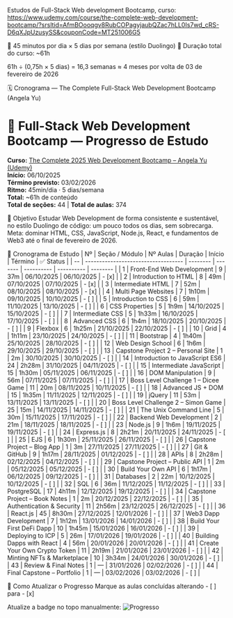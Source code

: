 Estudos de Full-Stack Web development Bootcamp, curso:
https://www.udemy.com/course/the-complete-web-development-bootcamp/?srsltid=AfmBOooqgv8RubCOPagyjaubQZac7hLL0Is7wd_cRS-D6qXJpUzusySS&couponCode=MT251006G5

📘 45 minutos por dia × 5 dias por semana (estilo Duolingo)
📆 Duração total do curso: ~61h

61h ÷ (0,75h × 5 dias) = 16,3 semanas ≈ 4 meses
por volta de 03 de fevereiro de 2026 


🗓️ Cronograma — The Complete Full-Stack Web Development Bootcamp (Angela Yu)

# 🧠 Full-Stack Web Development Bootcamp — Progresso de Estudo

**Curso:** [The Complete 2025 Web Development Bootcamp – Angela Yu (Udemy)](https://www.udemy.com/course/the-complete-web-development-bootcamp/)  
**Início:** 06/10/2025  
**Término previsto:** 03/02/2026  
**Ritmo:** 45min/dia · 5 dias/semana  
**Total:** ~61h de conteúdo  
**Total de seções:** 44 | **Total de aulas:** 374

🎯 Objetivo
Estudar Web Development de forma consistente e sustentável,
no estilo Duolingo de código: um pouco todos os dias, sem sobrecarga.
Meta: dominar HTML, CSS, JavaScript, Node.js, React, e fundamentos de Web3
até o final de fevereiro de 2026.


📅 Cronograma de Estudo
| Nº | Seção / Módulo                      | Nº Aulas | Duração | Início     | Término    | ✅ Status |
| -- | ----------------------------------- | -------- | ------- | ---------- | ---------- | -------- |
| 1  | Front-End Web Development           | 9        | 37m     | 06/10/2025 | 06/10/2025 | - [x]    |
| 2  | Introduction to HTML                | 8        | 49m     | 07/10/2025 | 07/10/2025 | - [x]    |
| 3  | Intermediate HTML                   | 7        | 52m     | 08/10/2025 | 08/10/2025 | - [x]    |
| 4  | Multi Page Websites                 | 7        | 1h10m   | 09/10/2025 | 10/10/2025 | - [ ]    |
| 5  | Introduction to CSS                 | 6        | 59m     | 11/10/2025 | 13/10/2025 | - [ ]    |
| 6  | CSS Properties                      | 5        | 1h9m    | 14/10/2025 | 15/10/2025 | - [ ]    |
| 7  | Intermediate CSS                    | 5        | 1h33m   | 16/10/2025 | 17/10/2025 | - [ ]    |
| 8  | Advanced CSS                        | 6        | 1h4m    | 18/10/2025 | 20/10/2025 | - [ ]    |
| 9  | Flexbox                             | 6        | 1h25m   | 21/10/2025 | 22/10/2025 | - [ ]    |
| 10 | Grid                                | 4        | 1h11m   | 23/10/2025 | 24/10/2025 | - [ ]    |
| 11 | Bootstrap                           | 4        | 1h40m   | 25/10/2025 | 28/10/2025 | - [ ]    |
| 12 | Web Design School                   | 6        | 1h6m    | 29/10/2025 | 29/10/2025 | - [ ]    |
| 13 | Capstone Project 2 – Personal Site  | 1        | 2m      | 30/10/2025 | 30/10/2025 | - [ ]    |
| 14 | Introduction to JavaScript ES6      | 24       | 2h28m   | 31/10/2025 | 04/11/2025 | - [ ]    |
| 15 | Intermediate JavaScript             | 15       | 1h30m   | 05/11/2025 | 06/11/2025 | - [ ]    |
| 16 | DOM Manipulation                    | 9        | 56m     | 07/11/2025 | 07/11/2025 | - [ ]    |
| 17 | Boss Level Challenge 1 – Dicee Game | 11       | 20m     | 08/11/2025 | 10/11/2025 | - [ ]    |
| 18 | Advanced JS + DOM                   | 15       | 1h35m   | 11/11/2025 | 12/11/2025 | - [ ]    |
| 19 | jQuery                              | 11       | 53m     | 13/11/2025 | 13/11/2025 | - [ ]    |
| 20 | Boss Level Challenge 2 – Simon Game | 25       | 15m     | 14/11/2025 | 14/11/2025 | - [ ]    |
| 21 | The Unix Command Line               | 5        | 30m     | 15/11/2025 | 17/11/2025 | - [ ]    |
| 22 | Backend Web Development             | 2        | 21m     | 18/11/2025 | 18/11/2025 | - [ ]    |
| 23 | Node.js                             | 9        | 1h6m    | 19/11/2025 | 19/11/2025 | - [ ]    |
| 24 | Express.js                          | 8        | 2h21m   | 20/11/2025 | 24/11/2025 | - [ ]    |
| 25 | EJS                                 | 6        | 1h30m   | 25/11/2025 | 26/11/2025 | - [ ]    |
| 26 | Capstone Project – Blog App         | 1        | 3m      | 27/11/2025 | 27/11/2025 | - [ ]    |
| 27 | Git & GitHub                        | 9        | 1h17m   | 28/11/2025 | 01/12/2025 | - [ ]    |
| 28 | APIs                                | 8        | 2h28m   | 02/12/2025 | 04/12/2025 | - [ ]    |
| 29 | Capstone Project – Public API       | 1        | 2m      | 05/12/2025 | 05/12/2025 | - [ ]    |
| 30 | Build Your Own API                  | 6        | 1h17m   | 06/12/2025 | 09/12/2025 | - [ ]    |
| 31 | Databases                           | 2        | 22m     | 10/12/2025 | 10/12/2025 | - [ ]    |
| 32 | SQL                                 | 6        | 36m     | 11/12/2025 | 11/12/2025 | - [ ]    |
| 33 | PostgreSQL                          | 17       | 4h11m   | 12/12/2025 | 19/12/2025 | - [ ]    |
| 34 | Capstone Project – Book Notes       | 1        | 2m      | 20/12/2025 | 22/12/2025 | - [ ]    |
| 35 | Authentication & Security           | 11       | 2h56m   | 23/12/2025 | 26/12/2025 | - [ ]    |
| 36 | React.js                            | 45       | 8h30m   | 27/12/2025 | 12/01/2026 | - [ ]    |
| 37 | Web3 Dapp Development               | 7        | 1h12m   | 13/01/2026 | 14/01/2026 | - [ ]    |
| 38 | Build Your First DeFi Dapp          | 10       | 1h45m   | 15/01/2026 | 16/01/2026 | - [ ]    |
| 39 | Deploying to ICP                    | 5        | 26m     | 17/01/2026 | 19/01/2026 | - [ ]    |
| 40 | Building Dapps with React           | 4        | 56m     | 20/01/2026 | 20/01/2026 | - [ ]    |
| 41 | Create Your Own Crypto Token        | 11       | 2h19m   | 21/01/2026 | 23/01/2026 | - [ ]    |
| 42 | Minting NFTs & Marketplace          | 10       | 3h34m   | 24/01/2026 | 30/01/2026 | - [ ]    |
| 43 | Review & Final Notes                | 1        | —       | 31/01/2026 | 02/02/2026 | - [ ]    |
| 44 | Final Capstone – Portfolio          | 1        | —       | 03/02/2026 | 03/02/2026 | - [ ]    |


🧩 Como Atualizar o Progresso
Marque as aulas concluídas alterando - [ ] para - [x]

Atualize a badge no topo manualmente:
![Progresso](https://img.shields.io/badge/Progresso-15%25-blue)
